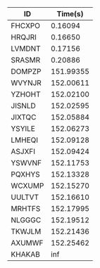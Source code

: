 |ID|Time(s)|
|-|-|
|FHCXPO|0.16094|
|HRQJRI|0.16650|
|LVMDNT|0.17156|
|SRASMR|0.20886|
|DOMPZP|151.99355|
|WVYNJR|152.00611|
|YZHOHT|152.02100|
|JISNLD|152.02595|
|JIXTQC|152.05884|
|YSYILE|152.06273|
|LMHEQI|152.09128|
|ASJXFI|152.09424|
|YSWVNF|152.11753|
|PQXHYS|152.13328|
|WCXUMP|152.15270|
|UULTVT|152.16610|
|MRHTFS|152.17995|
|NLGGGC|152.19512|
|TKWJLM|152.21436|
|AXUMWF|152.25462|
|KHAKAB|inf|

